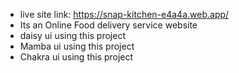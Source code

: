* live site link: https://snap-kitchen-e4a4a.web.app/
* Its an Online Food delivery service website
* daisy ui using this project
* Mamba ui using this project
* Chakra ui using this project